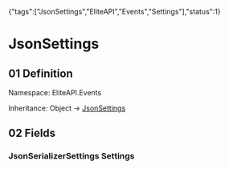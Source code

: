 {"tags":["JsonSettings","EliteAPI","Events","Settings"],"status":1}

# JsonSettings

## 01 Definition

Namespace: <span class='code'>EliteAPI.Events</span>

Inheritance: <span class='code'>Object</span> → <span class='code'>[JsonSettings](../../EliteAPI/Events/JsonSettings.html)</span>

## 02 Fields

### <span class='code'>JsonSerializerSettings</span> Settings

